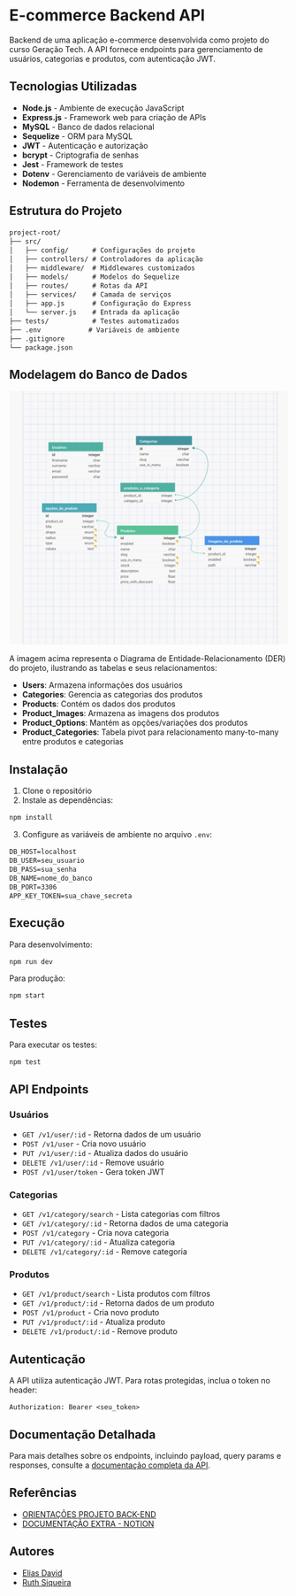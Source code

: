 # E-commerce Backend API

Backend de uma aplicação e-commerce desenvolvida como projeto do curso Geração Tech. A API fornece endpoints para gerenciamento de usuários, categorias e produtos, com autenticação JWT.

## Tecnologias Utilizadas

- **Node.js** - Ambiente de execução JavaScript
- **Express.js** - Framework web para criação de APIs
- **MySQL** - Banco de dados relacional
- **Sequelize** - ORM para MySQL
- **JWT** - Autenticação e autorização
- **bcrypt** - Criptografia de senhas
- **Jest** - Framework de testes
- **Dotenv** - Gerenciamento de variáveis de ambiente
- **Nodemon** - Ferramenta de desenvolvimento

## Estrutura do Projeto

```
project-root/
├── src/
│   ├── config/      # Configurações do projeto
│   ├── controllers/ # Controladores da aplicação
│   ├── middleware/  # Middlewares customizados
│   ├── models/      # Modelos do Sequelize
│   ├── routes/      # Rotas da API
│   ├── services/    # Camada de serviços
│   ├── app.js       # Configuração do Express
│   └── server.js    # Entrada da aplicação
├── tests/           # Testes automatizados
├── .env            # Variáveis de ambiente
├── .gitignore
└── package.json
```

## Modelagem do Banco de Dados

![Modelagem do Banco de Dados](bd_model.jpg)

A imagem acima representa o Diagrama de Entidade-Relacionamento (DER) do projeto, ilustrando as tabelas e seus relacionamentos:

- **Users**: Armazena informações dos usuários
- **Categories**: Gerencia as categorias dos produtos
- **Products**: Contém os dados dos produtos
- **Product_Images**: Armazena as imagens dos produtos
- **Product_Options**: Mantém as opções/variações dos produtos
- **Product_Categories**: Tabela pivot para relacionamento many-to-many entre produtos e categorias

## Instalação

1. Clone o repositório
2. Instale as dependências:
```bash
npm install
```
3. Configure as variáveis de ambiente no arquivo `.env`:
```env
DB_HOST=localhost
DB_USER=seu_usuario
DB_PASS=sua_senha
DB_NAME=nome_do_banco
DB_PORT=3306
APP_KEY_TOKEN=sua_chave_secreta
```

## Execução

Para desenvolvimento:
```bash
npm run dev
```

Para produção:
```bash
npm start
```

## Testes

Para executar os testes:
```bash
npm test
```

## API Endpoints

### Usuários

- `GET /v1/user/:id` - Retorna dados de um usuário
- `POST /v1/user` - Cria novo usuário
- `PUT /v1/user/:id` - Atualiza dados do usuário
- `DELETE /v1/user/:id` - Remove usuário
- `POST /v1/user/token` - Gera token JWT

### Categorias

- `GET /v1/category/search` - Lista categorias com filtros
- `GET /v1/category/:id` - Retorna dados de uma categoria
- `POST /v1/category` - Cria nova categoria
- `PUT /v1/category/:id` - Atualiza categoria
- `DELETE /v1/category/:id` - Remove categoria

### Produtos

- `GET /v1/product/search` - Lista produtos com filtros
- `GET /v1/product/:id` - Retorna dados de um produto
- `POST /v1/product` - Cria novo produto
- `PUT /v1/product/:id` - Atualiza produto
- `DELETE /v1/product/:id` - Remove produto

## Autenticação

A API utiliza autenticação JWT. Para rotas protegidas, inclua o token no header:
```
Authorization: Bearer <seu_token>
```

## Documentação Detalhada

Para mais detalhes sobre os endpoints, incluindo payload, query params e responses, consulte a [documentação completa da API](link_para_documentacao).

## Referências

- [ORIENTAÇÕES PROJETO BACK-END](https://github.com/digitalcollegebr/projeto-backend)
- [DOCUMENTAÇÃO EXTRA - NOTION](https://dust-starburst-c57.notion.site/Desenvolvimento-Back-End-JavaScript-5038d9fff41d45688f698f7d88a5a19e)

## Autores

- [Elias David](https://github.com/Elias-David)
- [Ruth Siqueira](https://github.com/Ruth-sc)
